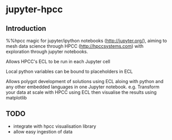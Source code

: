 # jupyter-hpcc

## Introduction
%%hpcc magic for jupyter/ipython notebooks (http://jupyter.org/), aiming to mesh data science through HPCC (http://hpccsystems.com) with exploration through jupyter notebooks.

Allows HPCC's ECL to be run in each Jupyter cell

Local python variables can be bound to placeholders in ECL

Allows polygot development of solutions using ECL aloing with python and any other embedded languages in one Jupyter notebook.
e.g. Transform your data at scale with HPCC using ECL then visualise the results using matplotlib

## TODO
* integrate with hpcc visualisation library
* allow easy ingestion of data 
